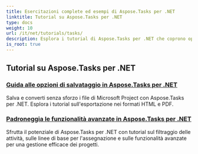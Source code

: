 ```yaml
---
title: Esercitazioni complete ed esempi di Aspose.Tasks per .NET
linktitle: Tutorial su Aspose.Tasks per .NET
type: docs
weight: 10
url: /it/net/tutorials/tasks/
description: Esplora i tutorial di Aspose.Tasks per .NET che coprono opzioni di salvataggio, calendario e programmazione, gestione progetti e altro. Migliora le tue competenze di gestione progetti.
is_root: true
---
```


## Tutorial su Aspose.Tasks per .NET
### [Guida alle opzioni di salvataggio in Aspose.Tasks per .NET](./guide-to-saving-options/)
Salva e converti senza sforzo i file di Microsoft Project con Aspose.Tasks per .NET. Esplora i tutorial sull'esportazione nei formati HTML e PDF.
### [Padroneggia le funzionalità avanzate in Aspose.Tasks per .NET](./master-advanced-features/)
Sfrutta il potenziale di Aspose.Tasks per .NET con tutorial sul filtraggio delle attività, sulle linee di base per l'assegnazione e sulle funzionalità avanzate per una gestione efficace dei progetti.